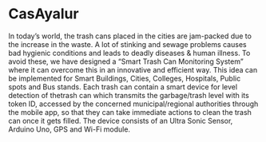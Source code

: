 # CasAyalur
In today’s world,  the  trash  cans  placed  in  the cities are jam-packed due to the increase in the waste. A lot of stinking and sewage problems causes bad hygienic conditions and leads to deadly diseases &amp; human illness. To avoid these, we have designed a “Smart Trash Can Monitoring System” where it can overcome this in an innovative and efficient way. This  idea  can  be  implemented  for  Smart  Buildings,  Cities, Colleges,  Hospitals,  Public  spots  and  Bus  stands.  Each  trash can contain a smart device for level detection of thetrash can which  transmits  the  garbage/trash  level  with  its  token  ID, accessed  by  the  concerned  municipal/regional  authorities through  the  mobile  app,  so  that  they  can  take  immediate actions  to  clean  the  trash  can  once  it  gets  filled.  The  device consists of an Ultra Sonic Sensor, Arduino Uno, GPS and Wi-Fi module.
